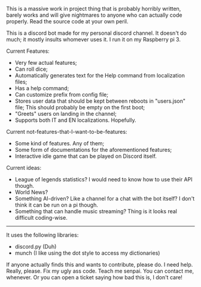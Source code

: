 This is a massive work in project thing that is probably horribly written, barely works and will give nightmares to anyone who can actually code properly. Read the source code at your own peril.

This is a discord bot made for my personal discord channel. It doesn't do much; it mostly insults whomever uses it. I run it on my Raspberry pi 3.

Current Features:

- Very few actual features;
- Can roll dice;
- Automatically generates text for the Help command from localization files;
- Has a help command;
- Can customize prefix from config file;
- Stores user data that should be kept between reboots in "users.json" file; This should probably be empty on the first boot;
- "Greets" users on landing in the channel;
- Supports both IT and EN localizations. Hopefully.

Current not-features-that-I-want-to-be-features:

- Some kind of features. Any of them;
- Some form of documentations for the aforementioned features;
- Interactive idle game that can be played on Discord itself.

Current ideas:

- League of legends statistics? I would need to know how to use their API though.
- World News?
- Something AI-driven? Like a channel for a chat with the bot itself? I don't think it can be run on a pi though.
- Something that can handle music streaming? Thing is it looks real difficult coding-wise.

---

It uses the following libraries:

- discord.py (Duh)
- munch (I like using the dot style to access my dictionaries)

If anyone actually finds this and wants to contribute, please do. I need help. Really, please. Fix my ugly ass code. Teach me senpai. You can contact me, whenever. Or you can open a ticket saying how bad this is, I don't care!
